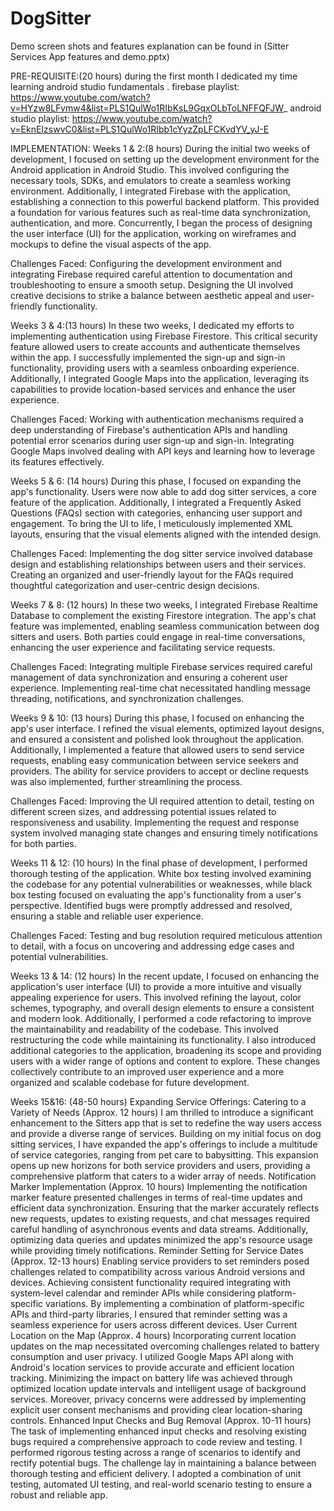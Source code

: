 # DogSitter
Demo screen shots and features explanation can be found in (Sitter Services App features and demo.pptx)

PRE-REQUISITE:(20 hours)
during the first month I dedicated my time learning android studio fundamentals  .
firebase playlist:
https://www.youtube.com/watch?v=HYzw8LFvmw4&list=PLS1QulWo1RIbKsL9GqxOLbToLNFFQFJW_
android studio playlist:
https://www.youtube.com/watch?v=EknEIzswvC0&list=PLS1QulWo1RIbb1cYyzZpLFCKvdYV_yJ-E

IMPLEMENTATION:
Weeks 1 & 2:(8 hours)
During the initial two weeks of development, I focused on setting up the development environment for the Android application in Android Studio. This involved configuring the necessary tools, SDKs, and emulators to create a seamless working environment. Additionally, I integrated Firebase with the application, establishing a connection to this powerful backend platform. This provided a foundation for various features such as real-time data synchronization, authentication, and more. Concurrently, I began the process of designing the user interface (UI) for the application, working on wireframes and mockups to define the visual aspects of the app.

Challenges Faced: Configuring the development environment and integrating Firebase required careful attention to documentation and troubleshooting to ensure a smooth setup. Designing the UI involved creative decisions to strike a balance between aesthetic appeal and user-friendly functionality.

Weeks 3 & 4:(13 hours)
In these two weeks, I dedicated my efforts to implementing authentication using Firebase Firestore. This critical security feature allowed users to create accounts and authenticate themselves within the app. I successfully implemented the sign-up and sign-in functionality, providing users with a seamless onboarding experience. Additionally, I integrated Google Maps into the application, leveraging its capabilities to provide location-based services and enhance the user experience.

Challenges Faced: Working with authentication mechanisms required a deep understanding of Firebase's authentication APIs and handling potential error scenarios during user sign-up and sign-in. Integrating Google Maps involved dealing with API keys and learning how to leverage its features effectively.

Weeks 5 & 6: (14 hours)
During this phase, I focused on expanding the app's functionality. Users were now able to add dog sitter services, a core feature of the application. Additionally, I integrated a Frequently Asked Questions (FAQs) section with categories, enhancing user support and engagement. To bring the UI to life, I meticulously implemented XML layouts, ensuring that the visual elements aligned with the intended design.

Challenges Faced: Implementing the dog sitter service involved database design and establishing relationships between users and their services. Creating an organized and user-friendly layout for the FAQs required thoughtful categorization and user-centric design decisions.


Weeks 7 & 8: (12 hours)
In these two weeks, I integrated Firebase Realtime Database to complement the existing Firestore integration. The app's chat feature was implemented, enabling seamless communication between dog sitters and users. Both parties could engage in real-time conversations, enhancing the user experience and facilitating service requests.

Challenges Faced: Integrating multiple Firebase services required careful management of data synchronization and ensuring a coherent user experience. Implementing real-time chat necessitated handling message threading, notifications, and synchronization challenges.

Weeks 9 & 10: (13 hours)
During this phase, I focused on enhancing the app's user interface. I refined the visual elements, optimized layout designs, and ensured a consistent and polished look throughout the application. Additionally, I implemented a feature that allowed users to send service requests, enabling easy communication between service seekers and providers. The ability for service providers to accept or decline requests was also implemented, further streamlining the process.

Challenges Faced: Improving the UI required attention to detail, testing on different screen sizes, and addressing potential issues related to responsiveness and usability. Implementing the request and response system involved managing state changes and ensuring timely notifications for both parties.


Weeks 11 & 12: (10 hours)
In the final phase of development, I performed thorough testing of the application.
White box testing involved examining the codebase for any potential vulnerabilities or weaknesses, while black box testing focused on evaluating the app's functionality from a user's perspective. Identified bugs were promptly addressed and resolved, ensuring a stable and reliable user experience.

Challenges Faced: Testing and bug resolution required meticulous attention to detail, with a focus on uncovering and addressing edge cases and potential vulnerabilities.

Weeks 13 & 14: (12 hours)
In the recent update, I focused on enhancing the application's user interface (UI) to provide a more intuitive and visually appealing experience for users. This involved refining the layout, color schemes, typography, and overall design elements to ensure a consistent and modern look.
Additionally, I performed a code refactoring to improve the maintainability and readability of the codebase. This involved restructuring the code while maintaining its functionality. I also introduced additional categories to the application, broadening its scope and providing users with a wider range of options and content to explore.
These changes collectively contribute to an improved user experience and a more organized and scalable codebase for future development.

Weeks 15&16: (48-50 hours)
Expanding Service Offerings: Catering to a Variety of Needs (Approx. 12 hours)
I am thrilled to introduce a significant enhancement to the Sitters app that is set to redefine the way users access and provide a diverse range of services. Building on my initial focus on dog sitting services, I have expanded the app's offerings to include a multitude of service categories, ranging from pet care to babysitting. This expansion opens up new horizons for both service providers and users, providing a comprehensive platform that caters to a wider array of needs.
Notification Marker Implementation (Approx. 10 hours)
Implementing the notification marker feature presented challenges in terms of real-time updates and efficient data synchronization. Ensuring that the marker accurately reflects new requests, updates to existing requests, and chat messages required careful handling of asynchronous events and data streams. Additionally, optimizing data queries and updates minimized the app's resource usage while providing timely notifications.
Reminder Setting for Service Dates (Approx. 12-13 hours)
Enabling service providers to set reminders posed challenges related to compatibility across various Android versions and devices. Achieving consistent functionality required integrating with system-level calendar and reminder APIs while considering platform-specific variations. By implementing a combination of platform-specific APIs and third-party libraries, I ensured that reminder setting was a seamless experience for users across different devices.
User Current Location on the Map (Approx. 4 hours)
Incorporating current location updates on the map necessitated overcoming challenges related to battery consumption and user privacy. I utilized Google Maps API along with Android's location services to provide accurate and efficient location tracking. Minimizing the impact on battery life was achieved through optimized location update intervals and intelligent usage of background services. Moreover, privacy concerns were addressed by implementing explicit user consent mechanisms and providing clear location-sharing controls.
Enhanced Input Checks and Bug Removal (Approx. 10-11 hours)
The task of implementing enhanced input checks and resolving existing bugs required a comprehensive approach to code review and testing. I performed rigorous testing across a range of scenarios to identify and rectify potential bugs. The challenge lay in maintaining a balance between thorough testing and efficient delivery. I adopted a combination of unit testing, automated UI testing, and real-world scenario testing to ensure a robust and reliable app.